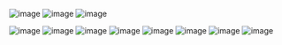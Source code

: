 ![image](https://user-images.githubusercontent.com/118850729/234569289-2ceaa2b8-88d0-451e-9aaa-e5b7d948e8ef.png)
![image](https://user-images.githubusercontent.com/118850729/234570866-48616cec-641d-4f27-ad11-35232f086d9c.png)
![image](https://user-images.githubusercontent.com/118850729/234570926-f62a47d7-dfb1-4a8c-a13c-1ac133d81df9.png)

![image](https://user-images.githubusercontent.com/118850729/234568727-0b18b41a-a1aa-4291-a96c-07655db880d3.png)
![image](https://user-images.githubusercontent.com/118850729/234568800-cf4125f8-29e2-4117-9d01-63cc95d09cab.png)
![image](https://user-images.githubusercontent.com/118850729/234568898-1940d389-aa7b-437e-9c6d-86cbc708da90.png)
![image](https://user-images.githubusercontent.com/118850729/234568951-bf9151e0-efb5-419c-a54f-c74e64d8927c.png)
![image](https://user-images.githubusercontent.com/118850729/234569002-326f26d9-0f3d-4646-b058-d803dfcaee29.png)
![image](https://user-images.githubusercontent.com/118850729/234569090-4096a93b-1483-494b-a220-8bb61e257bd7.png)
![image](https://user-images.githubusercontent.com/118850729/234570230-c5e9b26b-3439-4c84-83b3-bcb779269185.png)
![image](https://user-images.githubusercontent.com/118850729/234570282-fc4a6852-6973-4926-a5aa-faca236dfa33.png)


<!--
**Glamour95/Glamour95** is a ✨ _special_ ✨ repository because its `README.md` (this file) appears on your GitHub profile.

Glamour is a qualified certified Microsoft Power BI Data Analyst Associate, with a solid foundation in database management tools such as MySQL, Oracle, and MongoDB, and experience in database design and management, including SQL and NoSQL databases. Along with her expertise in Java, Python, JavaScript, and C++, and proficiency in cloud platforms such as Amazon Web Services (AWS), Microsoft Azure, and Google Cloud Platform, Glamour possesses a diverse range of skills that make her an exceptional software developer.

With a strong understanding of Agile, Scrum, and DevOps methodologies, web development skills, and a good understanding of HTML and CSS, as well as frameworks such as React, Angular, and Vue.js, Glamour is passionate about mobile development, with skills in developing applications for iOS, Android, React Native, and Flutter platforms. She has a proven track record of delivering successful projects and making significant contributions to various teams.

As a team player, Glamour is committed to working effectively in a team and supporting others in achieving common goals. She approaches problems and challenges with creativity and innovation, always looking for ways to develop new software applications or technologies that solve real-world problems and solve complex problems with software solutions.

In her free time, Glamour enjoys spending time with friends and family, attending parties or events, and meeting new people. She also loves helping out at local charities or community organizations and participating in fundraising or awareness campaigns.

